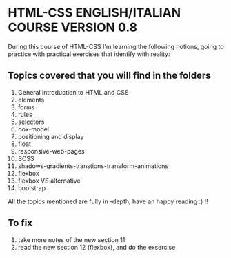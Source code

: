 # HTML-CSS ENGLISH/ITALIAN COURSE VERSION 0.8

During this course of HTML-CSS I'm learning the following notions, going to practice with practical exercises that identify with reality:

## Topics covered that you will find in the folders

1.  General introduction to HTML and CSS
2.  elements
3.  forms
4.  rules
5.  selectors
6.  box-model 
7.  positioning and display
8.  float
9.  responsive-web-pages
10. SCSS
11. shadows-gradients-transtions-transform-animations
12. flexbox
13. flexbox VS alternative
14. bootstrap

All the topics mentioned are fully in -depth, have an happy reading :) !!

## To fix

1. take more notes of the new section 11
2. read the new section 12 (flexbox), and do the exsercise